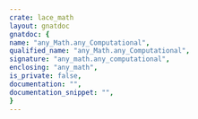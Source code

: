 ```yaml
---
crate: lace_math
layout: gnatdoc
gnatdoc: {
name: "any_Math.any_Computational",
qualified_name: "any_Math.any_Computational",
signature: "any_math.any_computational",
enclosing: "any_math",
is_private: false,
documentation: "",
documentation_snippet: "",
}
---
```

